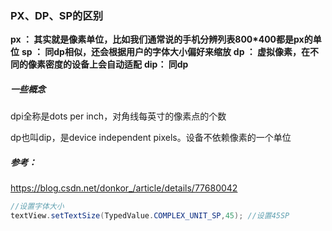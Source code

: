 ### PX、DP、SP的区别

**px ： 其实就是像素单位，比如我们通常说的手机分辨列表800\*400都是px的单位**
**sp ： 同dp相似，还会根据用户的字体大小偏好来缩放**
**dp ： 虚拟像素，在不同的像素密度的设备上会自动适配**
**dip： 同dp**

##### 一些概念

dpi全称是dots per inch，对角线每英寸的像素点的个数

dp也叫dip，是device independent pixels。设备不依赖像素的一个单位

##### 参考：

https://blog.csdn.net/donkor_/article/details/77680042

```java
//设置字体大小
textView.setTextSize(TypedValue.COMPLEX_UNIT_SP,45); //设置45SP
```



